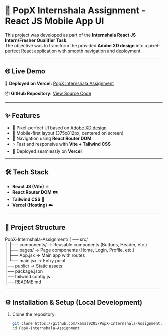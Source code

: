 # 📱 PopX Internshala Assignment - React JS Mobile App UI

This project was developed as part of the **Internshala React JS Intern/Fresher Qualifier Task**.  
The objective was to transform the provided **Adobe XD design** into a pixel-perfect React application with smooth navigation and deployment.

---

## 🌐 Live Demo
🔗 **Deployed on Vercel:** [PopX Internshala Assignment](https://pop-x-internshala-assignment.vercel.app/)  

📦 **GitHub Repository:** [View Source Code](https://github.com/kamal9205/PopX-Internshala-Assignment.git)

---

## ✨ Features
- 🎨 Pixel-perfect UI based on [Adobe XD design](https://xd.adobe.com/view/b68eea25-003d-4a5d-8fdd-d463eeb20b32-e3dd)  
- 📱 Mobile-first layout (375x812px, centered on screen)  
- 🔀 Navigation using **React Router DOM**  
- ⚡ Fast and responsive with **Vite + Tailwind CSS**  
- 🚀 Deployed seamlessly on **Vercel**  

---

## 🛠️ Tech Stack
- **React JS (Vite)** ⚛️  
- **React Router DOM** 🛤️  
- **Tailwind CSS** 🎨  
- **Vercel (Hosting)** ☁️  

---

## 📂 Project Structure

PopX-Internshala-Assignment/ 
│── src/  
│   ├── components/    → Reusable components (Buttons, Header, etc.)  
│   ├── pages/         → Page components (Home, Login, Profile, etc.)  
│   ├── App.jsx        → Main app with routes  
│   └── main.jsx       → Entry point  
│── public/            → Static assets  
│── package.json  
│── tailwind.config.js  
│── README.md  

---

## ⚙️ Installation & Setup (Local Development)

1. Clone the repository:
   ```bash
   git clone https://github.com/kamal9205/PopX-Internshala-Assignment.git
   cd PopX-Internshala-Assignment

